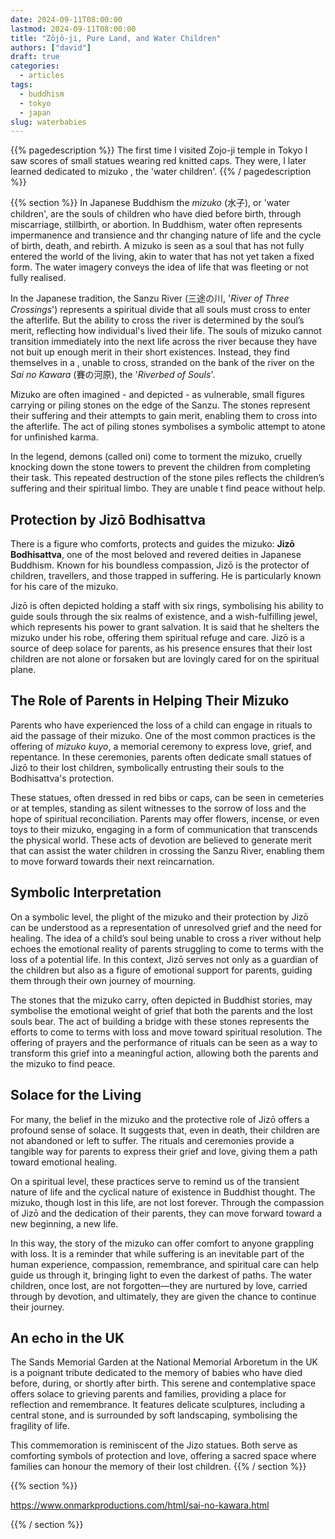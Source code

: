 ```yaml
---
date: 2024-09-11T08:00:00
lastmod: 2024-09-11T08:00:00
title: "Zōjō-ji, Pure Land, and Water Children"
authors: ["david"]
draft: true
categories:
  - articles
tags:
  - buddhism
  - tokyo
  - japan
slug: waterbabies
---
```


{{% pagedescription %}}
The first time I visited Zojo-ji temple in Tokyo I saw scores of small statues wearing red knitted caps. They were, I later learned dedicated to mizuko , the 'water children'.
{{% / pagedescription %}}

{{% section %}}
In Japanese Buddhism the _mizuko_ (水子), or 'water children', are the souls of children who have died before birth, through miscarriage, stillbirth, or abortion. In Buddhism, water often represents impermanence and transience and thr changing nature of life and the cycle of birth, death, and rebirth. A mizuko is seen as a soul that has not fully entered the world of the living, akin to water that has not yet taken a fixed form. The water imagery conveys the idea of life that was fleeting or not fully realised.

In the Japanese tradition, the Sanzu River (三途の川, '_River of Three Crossings_') represents a spiritual divide that all souls must cross to enter the afterlife. But the ability to cross the river is determined by the soul’s merit, reflecting how individual's lived their life. The souls of mizuko cannot transition immediately into the next life across the river because they have not buit up enough merit in their short existences. Instead, they find themselves in a , unable to cross, stranded on the bank of the river on the _Sai no Kawara_ (賽の河原), the '_Riverbed of Souls_'.

Mizuko are often imagined - and depicted - as vulnerable, small figures carrying or piling stones on the edge of the Sanzu. The stones represent their suffering and their attempts to gain merit, enabling them to cross into the afterlife. The act of piling stones symbolises a symbolic attempt to atone for unfinished karma.

In the legend, demons (called oni) come to torment the mizuko, cruelly knocking down the stone towers to prevent the children from completing their task. This repeated destruction of the stone piles reflects the children’s suffering and their spiritual limbo. They are unable t find peace without help.

## Protection by Jizō Bodhisattva

There is a figure who comforts, protects and guides the mizuko: **Jizō Bodhisattva**, one of the most beloved and revered deities in Japanese Buddhism. Known for his boundless compassion, Jizō is the protector of children, travellers, and those trapped in suffering. He is particularly known for his care of the mizuko.

Jizō is often depicted holding a staff with six rings, symbolising his ability to guide souls through the six realms of existence, and a wish-fulfilling jewel, which represents his power to grant salvation. It is said that he shelters the mizuko under his robe, offering them spiritual refuge and care. Jizō is a source of deep solace for parents, as his presence ensures that their lost children are not alone or forsaken but are lovingly cared for on the spiritual plane.

## The Role of Parents in Helping Their Mizuko

Parents who have experienced the loss of a child can engage in rituals to aid the passage of their mizuko. One of the most common practices is the offering of _mizuko kuyo_, a memorial ceremony to express love, grief, and repentance. In these ceremonies, parents often dedicate small statues of Jizō to their lost children, symbolically entrusting their souls to the Bodhisattva's protection.

These statues, often dressed in red bibs or caps, can be seen in cemeteries or at temples, standing as silent witnesses to the sorrow of loss and the hope of spiritual reconciliation. Parents may offer flowers, incense, or even toys to their mizuko, engaging in a form of communication that transcends the physical world. These acts of devotion are believed to generate merit that can assist the water children in crossing the Sanzu River, enabling them to move forward towards their next reincarnation.

## Symbolic Interpretation

On a symbolic level, the plight of the mizuko and their protection by Jizō can be understood as a representation of unresolved grief and the need for healing. The idea of a child’s soul being unable to cross a river without help echoes the emotional reality of parents struggling to come to terms with the loss of a potential life. In this context, Jizō serves not only as a guardian of the children but also as a figure of emotional support for parents, guiding them through their own journey of mourning.

The stones that the mizuko carry, often depicted in Buddhist stories, may symbolise the emotional weight of grief that both the parents and the lost souls bear. The act of building a bridge with these stones represents the efforts to come to terms with loss and move toward spiritual resolution. The offering of prayers and the performance of rituals can be seen as a way to transform this grief into a meaningful action, allowing both the parents and the mizuko to find peace.

## Solace for the Living

For many, the belief in the mizuko and the protective role of Jizō offers a profound sense of solace. It suggests that, even in death, their children are not abandoned or left to suffer. The rituals and ceremonies provide a tangible way for parents to express their grief and love, giving them a path toward emotional healing.

On a spiritual level, these practices serve to remind us of the transient nature of life and the cyclical nature of existence in Buddhist thought. The mizuko, though lost in this life, are not lost forever. Through the compassion of Jizō and the dedication of their parents, they can move forward toward a new beginning, a new life.

In this way, the story of the mizuko can offer comfort to anyone grappling with loss. It is a reminder that while suffering is an inevitable part of the human experience, compassion, remembrance, and spiritual care can help guide us through it, bringing light to even the darkest of paths. The water children, once lost, are not forgotten—they are nurtured by love, carried through by devotion, and ultimately, they are given the chance to continue their journey.

## An echo in the UK

The Sands Memorial Garden at the National Memorial Arboretum in the UK is a poignant tribute dedicated to the memory of babies who have died before, during, or shortly after birth. This serene and contemplative space offers solace to grieving parents and families, providing a place for reflection and remembrance. It features delicate sculptures, including a central stone, and is surrounded by soft landscaping, symbolising the fragility of life.

This commemoration is reminiscent of the Jizo statues. Both serve as comforting symbols of protection and love, offering a sacred space where families can honour the memory of their lost children.
{{% / section %}}

{{%  section %}}

https://www.onmarkproductions.com/html/sai-no-kawara.html

{{% / section %}}
